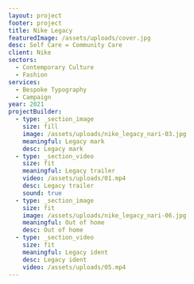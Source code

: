 ```yaml
---
layout: project
footer: project
title: Nike Legacy
featuredImage: /assets/uploads/cover.jpg
desc: Self Care = Community Care
client: Nike
sectors:
  - Contemporary Culture
  - Fashion
services:
  - Bespoke Typography
  - Campaign
year: 2021
projectBuilder:
  - type: _section_image
    size: fill
    image: /assets/uploads/nike_legacy_nari-03.jpg
    meaningful: Legacy mark
    desc: Legacy mark
  - type: _section_video
    size: fit
    meaningful: Legacy trailer
    video: /assets/uploads/01.mp4
    desc: Legacy trailer
    sound: true
  - type: _section_image
    size: fit
    image: /assets/uploads/nike_legacy_nari-06.jpg
    meaningful: Out of home
    desc: Out of home
  - type: _section_video
    size: fit
    meaningful: Legacy ident
    desc: Legacy ident
    video: /assets/uploads/05.mp4
---
```


